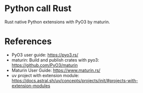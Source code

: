 Python call Rust
================

Rust native Python extensions with PyO3 by maturin.

# References

* PyO3 user guide: https://pyo3.rs/
* maturin: Build and publish crates with pyo3: https://github.com/PyO3/maturin
* Maturin User Guide: https://www.maturin.rs/
* uv project with extension module: https://docs.astral.sh/uv/concepts/projects/init/#projects-with-extension-modules

